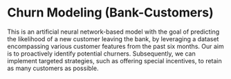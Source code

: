 # Churn Modeling (Bank-Customers)

This is an artificial neural network-based model with the goal of predicting the likelihood of a new customer leaving the bank, by leveraging a dataset encompassing various customer features from the past six months.
Our aim is to proactively identify potential churners. Subsequently, we can implement targeted strategies, such as offering special incentives, to retain as many customers as possible.
